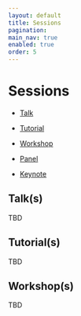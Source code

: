 ```yaml
---
layout: default
title: Sessions
pagination:
main_nav: true
enabled: true
order: 5
---
```


# Sessions

*   [Talk](#TALK)

*   [Tutorial](#TUTORIAL)

*   [Workshop](#WORKSHOP)

*   [Panel](#PANEL)

*   [Keynote](#KEYNOTE)

## Talk(s)

TBD

## Tutorial(s)

TBD

## Workshop(s)

TBD
